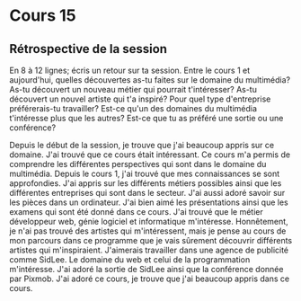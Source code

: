 # Cours 15
## Rétrospective de la session

En 8 à 12 lignes; écris un retour sur ta session. Entre le cours 1 et aujourd'hui, quelles découvertes as-tu faites sur le domaine du multimédia? As-tu découvert un nouveau métier qui pourrait t'intéresser? As-tu découvert un nouvel artiste qui t'a inspiré? Pour quel type d'entreprise préférerais-tu travailler? Est-ce qu'un des domaines du multimédia t'intéresse plus que les autres? Est-ce que tu as préféré une sortie ou une conférence? 

Depuis le début de la session, je trouve que j'ai beaucoup appris sur ce domaine. J'ai trouvé que ce cours était intéressant. Ce cours m'a permis de comprendre les différentes perspectives qui sont dans le domaine du multimédia. Depuis le cours 1, j'ai trouvé que mes connaissances se sont approfondies. J'ai appris sur les différents métiers possibles ainsi que les différentes entreprises qui sont dans le secteur. J'ai aussi adoré savoir sur les pièces dans un ordinateur. J'ai bien aimé les présentations ainsi que les examens qui sont été donné dans ce cours. J'ai trouvé que le métier développeur web, génie logiciel et informatique m'intéresse. Honnêtement, je n'ai pas trouvé des artistes qui m'intéressent, mais je pense au cours de mon parcours dans ce programme que je vais sûrement découvrir différents artistes qui m'inspiraient. J'aimerais travailler dans une agence de publicité comme SidLee. Le domaine du web et celui de la programmation m'intéresse. J'ai adoré la sortie de SidLee ainsi que la conférence donnée par Pixmob. J'ai adoré ce cours, je trouve que j'ai beaucoup appris dans ce cours.
